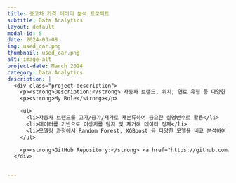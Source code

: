 ```yaml
---
title: 중고차 가격 데이터 분석 프로젝트
subtitle: Data Analytics
layout: default
modal-id: 5
date: 2024-03-08
img: used_car.png
thumbnail: used_car.png
alt: image-alt
project-date: March 2024
category: Data Analytics
description: |
  <div class="project-description">
    <p><strong>Description:</strong> 자동차 브랜드, 위치, 연료 유형 등 다양한 설명변수의 파생변수를 생성하여 탐색적 분석 및 통계적 검정을 수행한 후, 최적의 예측 모델 선정</p>
    <p><strong>My Role</strong></p>

    <ul>
      <li>자동차 브랜드를 고가/중가/저가로 재분류하여 중요한 설명변수로 활용</li>
      <li>데이터를 기반으로 이상치를 탐지 및 제거해 데이터 정제</li>
      <li>모델링 과정에서 Random Forest, XGBoost 등 다양한 모델을 비교 분석하여 최적의 모델 선정 지원</li>
    </ul>

    <p><strong>GitHub Repository:</strong> <a href="https://github.com/HaileysArchives/portfolio_code/tree/main/C2_%EC%9D%B4%EC%B0%A8%EC%A0%84%EC%A7%80" target="_blank">GitHub Link</a></p>
  </div>


---
```

